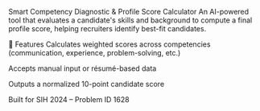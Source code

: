Smart Competency Diagnostic & Profile Score Calculator
An AI-powered tool that evaluates a candidate's skills and background to compute a final profile score, helping recruiters identify best-fit candidates.

🔧 Features
Calculates weighted scores across competencies (communication, experience, problem-solving, etc.)

Accepts manual input or résumé-based data

Outputs a normalized 10-point candidate score

Built for SIH 2024 – Problem ID 1628
